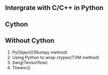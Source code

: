 Intergrate with C/C++ in Python
---

Cython
--

Without Cython
--
1. PyObject()(Numpy method)
2. Using Python to wrap ctypes(TVM method) 
3. Swig(Tensorflow)
4. Theano() 
